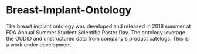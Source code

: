 # Breast-Implant-Ontology

The breast implant ontology was developed and released in 2018 summer at FDA Annual Summer Student Scientific Poster Day. 
The ontology leverage the GUDID and unstructured data from company's product catelogs.
This is a work under development.
